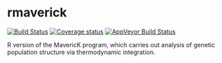 # rmaverick
[![Build Status](https://travis-ci.org/bobverity/rmaverick.png?branch=develop)](https://travis-ci.org/bobverity/rmaverick)
[![Coverage status](https://codecov.io/gh/bobverity/rmaverick/branch/develop/graph/badge.svg)](https://codecov.io/github/bobverity/rmaverick?branch=develop)
[![AppVeyor Build Status](https://ci.appveyor.com/api/projects/status/github/bobverity/rmaverick?branch=master&svg=true)](https://ci.appveyor.com/project/bobverity/rmaverick)

R version of the MavericK program, which carries out analysis of genetic population structure via thermodynamic integration.
